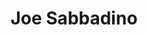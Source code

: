 ---
title: Joe Sabbadino
position: President
image: /static/img/board/joe_sabbadino.jpg
bio: >-
  I earned a BA and served as a GA in Physical Education at Bob Jones
  University. I then received my MA in Secondary Driver & Traffic Safety
  Education from Appalachian State University. I also served as a Research
  Assistant at Texas A&M, while taking additional driver & traffic safety
  education courses.


  I have been a full-time driver education teacher at Bob Jones Academy for over 40 years. As well as a part-time driver educator at Greenville Technical College and at TOPS (Bob Jones University) for over 15 years. I established Sabbadino Driving School, LLC in 2010 which I own and operate as a full-time driving instructor.


  I am a member in the South Carolina Driver & Traffic Safety Education association, and have been an officer in SCDTSEA for over 40 years as President and Newsletter Editor. I’ve been a member of the American Driver & Traffic Safety Education Association for over 30 years. I have served as President-Elect and President for the Southeast Region ADTSEA.




  **Recognition and Awards**


  * Driver Education Teacher of the Year (three different years)

  * Who’s Who Among American Teachers

  * Safety Award by Safety Belts for South Carolina

  * Honorary Lieutenant Colonel Aide-de-Camp, Alabama

  * Emmett Hutto Award (SCDTSEA)

  * Lonnie Dunlap Award (SCDTSEA)

  * Newsletter Editor (SCDTSEA)

  * Achiever of the Year (SCDTSEA)

  * Outstanding Education and Service to SCDTSEA

  * Dedicated to Christ and Christian Education (BJU)

  * Southeast Region ADTSEA – Bishop/Seals Award
---